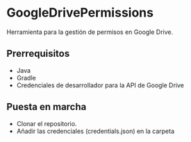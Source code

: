 # GoogleDrivePermissions
Herramienta para la gestión de permisos en Google Drive.
## Prerrequisitos
- Java
- Gradle
- Credenciales de desarrollador para la API de Google Drive

## Puesta en marcha
- Clonar el repositorio.
- Añadir las credenciales (credentials.json) en la carpeta 

